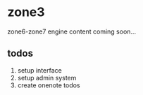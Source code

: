 # zone3
zone6-zone7 engine
content coming soon...


## todos
1. setup interface
2. setup admin system
3. create onenote todos